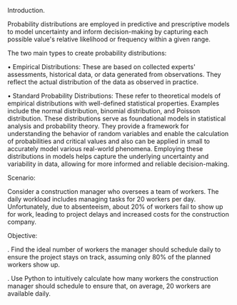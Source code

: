 Introduction.

Probability distributions are employed in predictive and prescriptive models to model uncertainty and inform decision-making by capturing each possible value's relative likelihood or frequency within a given range.

The two main types to create probability distributions:

•	Empirical Distributions: These are based on collected experts' assessments, historical data, or data generated from observations. They reflect the actual distribution of the data as observed in practice.

•	Standard Probability Distributions: These refer to theoretical models of empirical distributions with well-defined statistical properties. Examples include the normal distribution, binomial distribution, and Poisson distribution. These distributions serve as foundational models in statistical analysis and probability theory. They provide a framework for understanding the behavior of random variables and enable the calculation of probabilities and critical values and also can be applied in small to accurately model various real-world phenomena.
Employing these distributions in models helps capture the underlying uncertainty and variability in data, allowing for more informed and reliable decision-making.


Scenario:

Consider a construction manager who oversees a team of workers. The daily workload includes managing tasks for 20 workers per day. Unfortunately, due to absenteeism, about 20% of workers fail to show up for work, leading to project delays and increased costs for the construction company.

Objective:  

.     Find the ideal number of workers the manager should schedule daily to ensure the project stays on track, assuming only 80% of the planned workers show up.

.     Use Python to intuitively calculate how many workers the construction manager should schedule to ensure that, on average, 20 workers are available daily.

